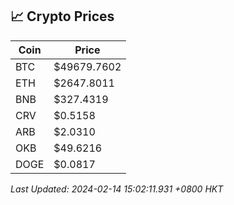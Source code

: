 ## 📈 Crypto Prices

| Coin | Price |
| ---- | ----- |
| BTC | $49679.7602 |
| ETH | $2647.8011 |
| BNB | $327.4319 |
| CRV | $0.5158 |
| ARB | $2.0310 |
| OKB | $49.6216 |
| DOGE | $0.0817 |

_Last Updated: 2024-02-14 15:02:11.931 +0800 HKT_